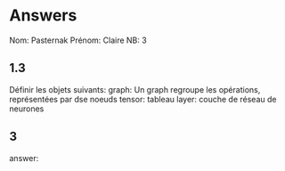 # Answers

Nom: Pasternak
Prénom: Claire
NB: 3

## 1.3 
Définir les objets suivants:
graph: Un graph regroupe les opérations, représentées par dse noeuds
tensor: tableau 
layer: couche de réseau de neurones

## 3
answer:
